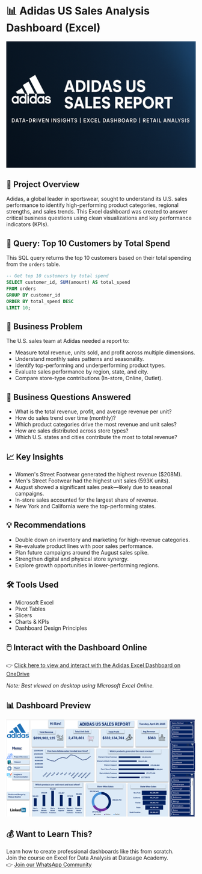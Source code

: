 # 📊 Adidas US Sales Analysis Dashboard (Excel)


![Adidas Sales Banner](banner.png) 

## 🧠 Project Overview
Adidas, a global leader in sportswear, sought to understand its U.S. sales performance to identify high-performing product categories, regional strengths, and sales trends. This Excel dashboard was created to answer critical business questions using clean visualizations and key performance indicators (KPIs).

## 📌 Query: Top 10 Customers by Total Spend

This SQL query returns the top 10 customers based on their total spending from the `orders` table.

```sql
-- Get top 10 customers by total spend
SELECT customer_id, SUM(amount) AS total_spend
FROM orders
GROUP BY customer_id
ORDER BY total_spend DESC
LIMIT 10;
```       

## 🎯 Business Problem
The U.S. sales team at Adidas needed a report to:
- Measure total revenue, units sold, and profit across multiple dimensions.
- Understand monthly sales patterns and seasonality.
- Identify top-performing and underperforming product types.
- Evaluate sales performance by region, state, and city.
- Compare store-type contributions (In-store, Online, Outlet).

## 📌 Business Questions Answered
- What is the total revenue, profit, and average revenue per unit?
- How do sales trend over time (monthly)?
- Which product categories drive the most revenue and unit sales?
- How are sales distributed across store types?
- Which U.S. states and cities contribute the most to total revenue?

## 📈 Key Insights
- Women's Street Footwear generated the highest revenue ($208M).
- Men's Street Footwear had the highest unit sales (593K units).
- August showed a significant sales peak—likely due to seasonal campaigns.
- In-store sales accounted for the largest share of revenue.
- New York and California were the top-performing states.

## 💡 Recommendations
- Double down on inventory and marketing for high-revenue categories.
- Re-evaluate product lines with poor sales performance.
- Plan future campaigns around the August sales spike.
- Strengthen digital and physical store synergy.
- Explore growth opportunities in lower-performing regions.

## 🛠 Tools Used
- Microsoft Excel
- Pivot Tables
- Slicers
- Charts & KPIs
- Dashboard Design Principles

## 🖱️ Interact with the Dashboard Online
👉 [Click here to view and interact with the Adidas Excel Dashboard on OneDrive](https://1drv.ms/x/c/cbc72564bad1f538/EVNi228AiP5PjD9Ztc2yDMsBd5vlMF-IJSFdqIgO8-Kp3Q?e=hINacG)

*Note: Best viewed on desktop using Microsoft Excel Online.*

## 📊 Dashboard Preview

![Adidas Sales Dashboard](Dashboard.png)

## 💰 Want to Learn This?
Learn how to create professional dashboards like this from scratch.  
Join the course on Excel for Data Analysis at Datasage Academy.  
👉 [Join our WhatsApp Community](https://wa.me/2347066455201)

